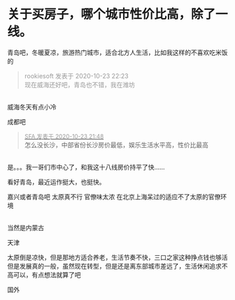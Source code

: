 # 关于买房子，哪个城市性价比高，除了一线。


青岛吧，冬暖夏凉，旅游热门城市，适合北方人生活，比如我这样的不喜欢吃米饭的

<div class="quote"><blockquote><font color="#999999">rookiesoft 发表于 2020-10-23 22:23</font><br />
<font color="#999999">现在威海还好吧，青岛也不错，我在潍坊</font></blockquote></div><br />
威海冬天有点小冷

成都吧

<div class="quote"><blockquote><font size="2"><a href="https://www.hostloc.com/forum.php?mod=redirect&amp;goto=findpost&amp;pid=9343153&amp;ptid=757730" target="_blank"><font color="#999999">SFA 发表于 2020-10-23 21:48</font></a></font><br />
怎么没长沙，中部省份长沙房价最低，娱乐生活水平高，性价比最高</blockquote></div><br />
是。。。我一哥们市中心了，和我这十八线房价持平了快……

看好青岛，最近运作挺大，也挺快。

嘉兴或者青岛吧 太原真不行 官僚味太浓 在北京上海呆过的适应不了太原的官僚环境<br />
<br />
<img id="aimg_yGtKT" onclick="zoom(this, this.src, 0, 0, 0)" class="zoom" src="https://imgurl.mxdreamx.com/2020/10/20/TOIMG3555c1020074632N.png" onmouseover="img_onmouseoverfunc(this)" onload="thumbImg(this)" border="0" alt="" />

当然是内蒙古

天津

太原倒是凉快，但是那地方适合养老，生活节奏不快，三口之家这种挣点钱也够活<br />
但是发展真的一般，虽然现在转型，但是还是离东部城市差远了，生活休闲追求不高可以，有点想法就算了吧<img src="static/image/smiley/yct/022.gif" smilieid="42" border="0" alt="" />

国外

